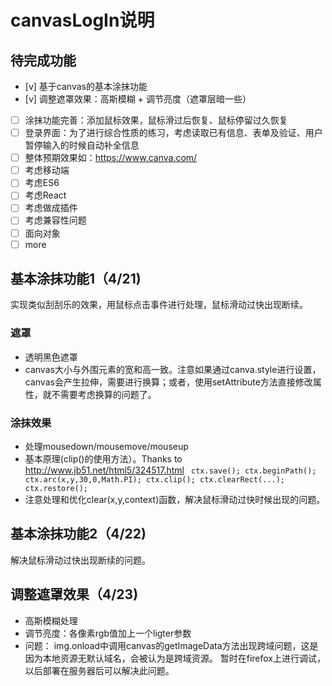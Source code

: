 # canvasLogIn说明

## 待完成功能
- [v] 基于canvas的基本涂抹功能
- [v] 调整遮罩效果：高斯模糊 + 调节亮度（遮罩层暗一些）
- [ ] 涂抹功能完善：添加鼠标效果，鼠标滑过后恢复、鼠标停留过久恢复
- [ ] 登录界面：为了进行综合性质的练习，考虑读取已有信息、表单及验证、用户暂停输入的时候自动补全信息
- [ ] 整体预期效果如：<https://www.canva.com/>
- [ ] 考虑移动端
- [ ] 考虑ES6
- [ ] 考虑React
- [ ] 考虑做成插件
- [ ] 考虑兼容性问题
- [ ] 面向对象
- [ ] more

## 基本涂抹功能1（4/21)
  实现类似刮刮乐的效果，用鼠标点击事件进行处理，鼠标滑动过快出现断续。
### 遮罩
- 透明黑色遮罩
- canvas大小与外围元素的宽和高一致。注意如果通过canva.style进行设置，canvas会产生拉伸，需要进行换算；或者，使用setAttribute方法直接修改属性，就不需要考虑换算的问题了。

### 涂抹效果
- 处理mousedown/mousemove/mouseup
- 基本原理(clip()的使用方法）。Thanks to <http://www.jb51.net/html5/324517.html>
` 
ctx.save();
ctx.beginPath();
ctx.arc(x,y,30,0,Math.PI);
ctx.clip();
ctx.clearRect(...);
ctx.restore();
`
- 注意处理和优化clear(x,y,context)函数，解决鼠标滑动过快时候出现的问题。

## 基本涂抹功能2（4/22)
解决鼠标滑动过快出现断续的问题。

## 调整遮罩效果（4/23)
- 高斯模糊处理
- 调节亮度：各像素rgb值加上一个ligter参数
- 问题：
img.onload中调用canvas的getImageData方法出现跨域问题，这是因为本地资源无默认域名，会被认为是跨域资源。
暂时在firefox上进行调试，以后部署在服务器后可以解决此问题。